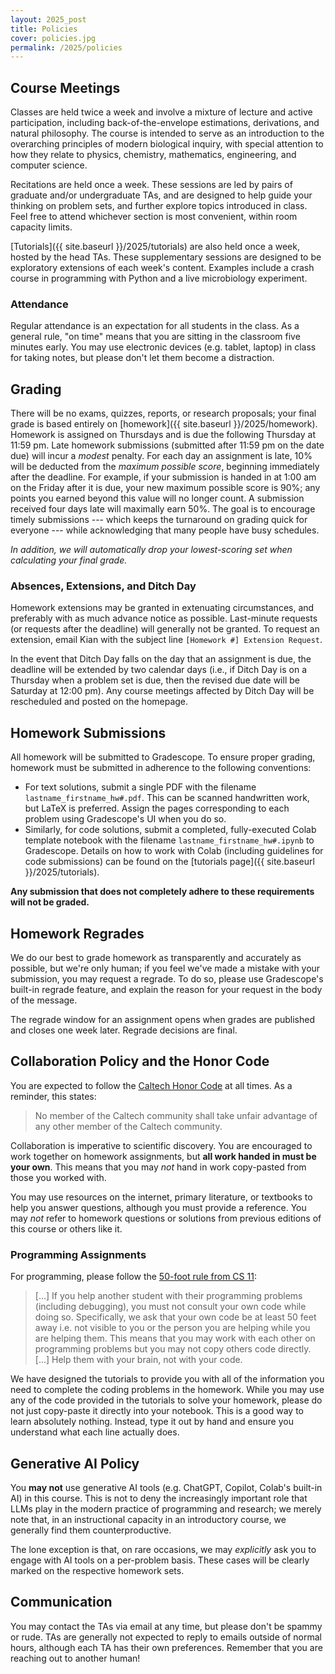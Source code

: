 ```yaml
---
layout: 2025_post
title: Policies
cover: policies.jpg
permalink: /2025/policies
---
```


## Course Meetings

Classes are held twice a week and involve a mixture of lecture and active participation, including back-of-the-envelope estimations, derivations, and natural philosophy.
The course is intended to serve as an introduction to the overarching principles of modern biological inquiry, with special attention to how they relate to physics, chemistry, mathematics, engineering, and computer science.

Recitations are held once a week.
These sessions are led by pairs of graduate and/or undergraduate TAs, and are designed to help guide your thinking on problem sets, and further explore topics introduced in class.
Feel free to attend whichever section is most convenient, within room capacity limits.

[Tutorials]({{ site.baseurl }}/2025/tutorials) are also held once a week, hosted by the head TAs.
These supplementary sessions are designed to be exploratory extensions of each week's content.
Examples include a crash course in programming with Python and a live microbiology experiment.

### Attendance

Regular attendance is an expectation for all students in the class.
As a general rule, "on time" means that you are sitting in the classroom five minutes early.
You may use electronic devices (e.g. tablet, laptop) in class for taking notes, but please don't let them become a distraction.

## Grading

There will be no exams, quizzes, reports, or research proposals; your final grade is based entirely on [homework]({{ site.baseurl }}/2025/homework).
Homework is assigned on Thursdays and is due the following Thursday at 11:59 pm.
Late homework submissions (submitted after 11:59 pm on the date due) will incur a _modest_ penalty.
For each day an assignment is late, 10% will be deducted from the _maximum possible score_, beginning immediately after the deadline.
For example, if your submission is handed in at 1:00 am on the Friday after it is due, your new maximum possible score is 90%; any points you earned beyond this value will no longer count.
A submission received four days late will maximally earn 50%.
The goal is to encourage timely submissions --- which keeps the turnaround on grading quick for everyone --- while acknowledging that many people have busy schedules.

_In addition, we will automatically drop your lowest-scoring set when calculating your final grade._

### Absences, Extensions, and Ditch Day

Homework extensions may be granted in extenuating circumstances, and preferably with as much advance notice as possible.
Last-minute requests (or requests after the deadline) will generally not be granted.
To request an extension, email Kian with the subject line `[Homework #] Extension Request`.

In the event that Ditch Day falls on the day that an assignment is due, the deadline will be extended by two calendar days (i.e., if Ditch Day is on a Thursday when a problem set is due, then the revised due date will be Saturday at 12:00 pm).
Any course meetings affected by Ditch Day will be rescheduled and posted on the homepage.

## Homework Submissions

All homework will be submitted to Gradescope.
To ensure proper grading, homework must be submitted in adherence to the following conventions:
- For text solutions, submit a single PDF with the filename `lastname_firstname_hw#.pdf`.
This can be scanned handwritten work, but LaTeX is preferred.
Assign the pages corresponding to each problem using Gradescope's UI when you do so.
- Similarly, for code solutions, submit a completed, fully-executed Colab template notebook with the filename `lastname_firstname_hw#.ipynb` to Gradescope.
Details on how to work with Colab (including guidelines for code submissions) can be found on the [tutorials page]({{ site.baseurl }}/2025/tutorials).

**Any submission that does not completely adhere to these requirements will not be graded.**

## Homework Regrades

We do our best to grade homework as transparently and accurately as possible, but we're only human; if you feel we've made a mistake with your submission, you may request a regrade.
To do so, please use Gradescope's built-in regrade feature, and explain the reason for your request in the body of the message.

The regrade window for an assignment opens when grades are published and closes one week later.
Regrade decisions are final.

## Collaboration Policy and the Honor Code

You are expected to follow the [Caltech Honor Code](https://www.gradoffice.caltech.edu/current/hc) at all times.
As a reminder, this states:

<blockquote>
No member of the Caltech community shall take unfair advantage of any other member of the Caltech community.
</blockquote>

Collaboration is imperative to scientific discovery.
You are encouraged to work together on homework assignments, but **all work handed in must be your own**.
This means that you may _not_ hand in work copy-pasted from those you worked with.

You may use resources on the internet, primary literature, or textbooks to help you answer questions, although you must provide a reference.
You may _not_ refer to homework questions or solutions from previous editions of this course or others like it.

### Programming Assignments

For programming, please follow the [50-foot rule from CS 11](http://courses.cms.caltech.edu/cs11/material/python/collab.html):

<blockquote>
[...] If you help another student with their programming problems (including debugging), you must not consult your own code while doing so.
Specifically, we ask that your own code be at least 50 feet away i.e. not visible to you or the person you are helping while you are helping them.
This means that you may work with each other on programming problems but you may not copy others code directly.
[...] Help them with your brain, not with your code.
</blockquote>

We have designed the tutorials to provide you with all of the information you need to complete the coding problems in the homework.
While you may use any of the code provided in the tutorials to solve your homework, please do not just copy-paste it directly into your notebook.
This is a good way to learn absolutely nothing.
Instead, type it out by hand and ensure you understand what each line actually does.

## Generative AI Policy

You **may not** use generative AI tools (e.g. ChatGPT, Copilot, Colab's built-in AI) in this course.
This is not to deny the increasingly important role that LLMs play in the modern practice of programming and research; we merely note that, in an instructional capacity in an introductory course, we generally find them counterproductive.

The lone exception is that, on rare occasions, we may _explicitly_ ask you to engage with AI tools on a per-problem basis.
These cases will be clearly marked on the respective homework sets.

## Communication

You may contact the TAs via email at any time, but please don't be spammy or rude.
TAs are generally not expected to reply to emails outside of normal hours, although each TA has their own preferences.
Remember that you are reaching out to another human!


